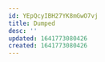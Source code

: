 ```yaml
---
id: YEpQcyIBH27YK8mGwO7vj
title: Dumped
desc: ''
updated: 1641773080426
created: 1641773080426
---
```




